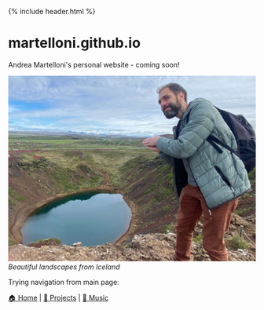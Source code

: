 {% include header.html %}

# martelloni.github.io
Andrea Martelloni's personal website - coming soon!

![Iceland landscape](assets/images/iceland.jpg)
*Beautiful landscapes from Iceland*

Trying navigation from main page:

[🏠 Home](README.md) | [📂 Projects](projects.md) | [🎵 Music](music.md)
